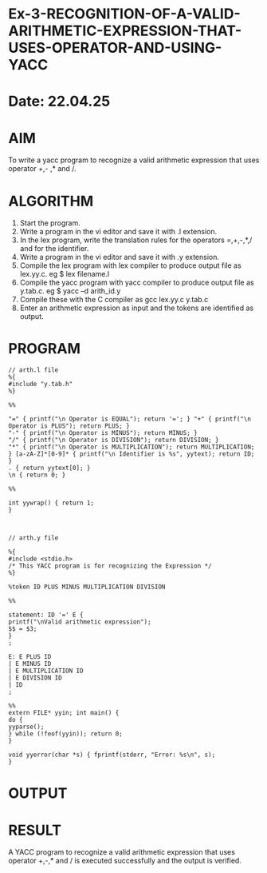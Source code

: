 # Ex-3-RECOGNITION-OF-A-VALID-ARITHMETIC-EXPRESSION-THAT-USES-OPERATOR-AND-USING-YACC
# Date: 22.04.25
# AIM
To write a yacc program to recognize a valid arithmetic expression that uses operator +,- ,* and /.
# ALGORITHM
1.	Start the program.
2.	Write a program in the vi editor and save it with .l extension.
3.	In the lex program, write the translation rules for the operators =,+,-,*,/ and for the identifier.
4.	Write a program in the vi editor and save it with .y extension.
5.	Compile the lex program with lex compiler to produce output file as lex.yy.c. eg $ lex filename.l
6.	Compile the yacc program with yacc compiler to produce output file as y.tab.c. eg $ yacc –d arith_id.y
7.	Compile these with the C compiler as gcc lex.yy.c y.tab.c
8.	Enter an arithmetic expression as input and the tokens are identified as output.
# PROGRAM
```
// arth.l file
%{
#include "y.tab.h"
%}

%%

"=" { printf("\n Operator is EQUAL"); return '='; } "+" { printf("\n Operator is PLUS"); return PLUS; }
"-" { printf("\n Operator is MINUS"); return MINUS; }
"/" { printf("\n Operator is DIVISION"); return DIVISION; }
"*" { printf("\n Operator is MULTIPLICATION"); return MULTIPLICATION; } [a-zA-Z]*[0-9]* { printf("\n Identifier is %s", yytext); return ID; }
. { return yytext[0]; }
\n { return 0; }

%%

int yywrap() { return 1;
}



// arth.y file

%{
#include <stdio.h>
/* This YACC program is for recognizing the Expression */
%}

%token ID PLUS MINUS MULTIPLICATION DIVISION

%%

statement: ID '=' E {
printf("\nValid arithmetic expression");
$$ = $3;
}
;

E: E PLUS ID
| E MINUS ID
| E MULTIPLICATION ID
| E DIVISION ID
| ID
;

%%
extern FILE* yyin; int main() {
do {
yyparse();
} while (!feof(yyin)); return 0;
}

void yyerror(char *s) { fprintf(stderr, "Error: %s\n", s);
}

```
# OUTPUT

# RESULT
A YACC program to recognize a valid arithmetic expression that uses operator +,-,* and / is executed successfully and the output is verified.

